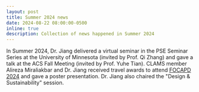 ```yaml
---
layout: post
title: Summer 2024 news
date: 2024-08-22 08:00:00-0500
inline: true
description: Collection of news happened in Summer 2024
---
```


In Summer 2024, Dr. Jiang delivered a virtual seminar in the PSE Seminar Series at the University of Minnesota (invited by Prof. Qi Zhang) and gave a talk at the ACS Fall Meeting (invited by Prof. Yuhe Tian). CLAMS member Alireza Miraliakbar and Dr. Jiang received travel awards to attend [FOCAPD 2024](https://focapd.cache.org) and gave a poster presentation. Dr. Jiang also chaired the "Design & Sustainability" session.